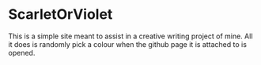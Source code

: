 # ScarletOrViolet

This is a simple site meant to assist in a creative writing project of mine. All it does is randomly pick a colour when the github page it is attached to is opened. 
